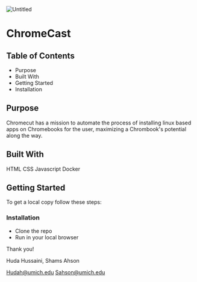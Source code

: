 ![Untitled](https://user-images.githubusercontent.com/84679614/156928866-e1145b70-f841-4851-9ecb-642a53150f6d.png)

# ChromeCast
## Table of Contents
- Purpose
- Built With
- Getting Started
- Installation

## Purpose

Chromecut has a mission to automate the process of installing linux based apps on Chromebooks for the user, maximizing a Chrombook's potential along the way.

## Built With
HTML
CSS
Javascript
Docker

## Getting Started
To get a local copy follow these steps:

### Installation
- Clone the repo
- Run in your local browser

Thank you!

Huda Hussaini, Shams Ahson

Hudah@umich.edu
Sahson@umich.edu










